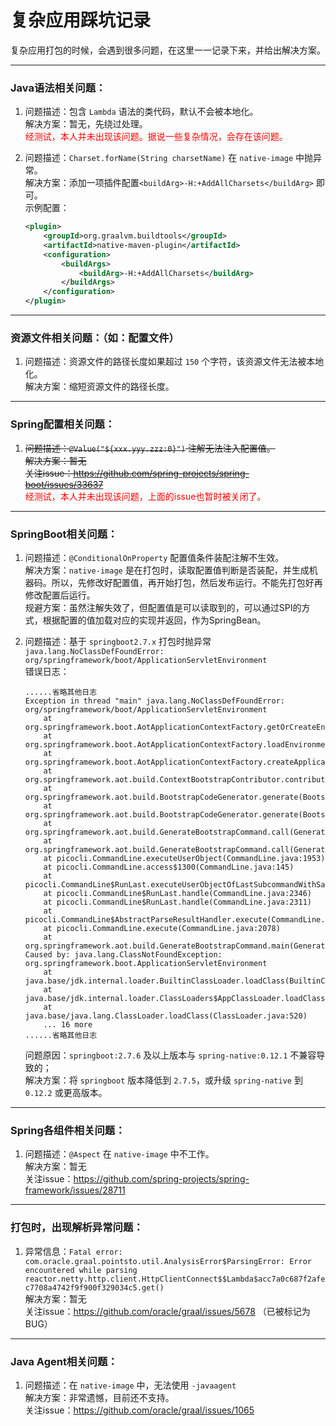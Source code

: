 # 复杂应用踩坑记录

复杂应用打包的时候，会遇到很多问题，在这里一一记录下来，并给出解决方案。

---------------------------------------------------------------------------------------------------------------------------

### Java语法相关问题：

1. 问题描述：包含 `Lambda` 语法的类代码，默认不会被本地化。<br>
   解决方案：暂无，先绕过处理。<br>
   <font color="red">经测试，本人并未出现该问题。据说一些复杂情况，会存在该问题。</font><br>

2. 问题描述：`Charset.forName(String charsetName)` 在 `native-image` 中抛异常。 <br>
   解决方案：添加一项插件配置`<buildArg>-H:+AddAllCharsets</buildArg>` 即可。 <br>
   示例配置：
   ```xml
   <plugin>
       <groupId>org.graalvm.buildtools</groupId>
       <artifactId>native-maven-plugin</artifactId>
       <configuration>
           <buildArgs>
               <buildArg>-H:+AddAllCharsets</buildArg>
           </buildArgs>
       </configuration>
   </plugin>
   ```

---------------------------------------------------------------------------------------------------------------------------

### 资源文件相关问题：（如：配置文件）

1. 问题描述：资源文件的路径长度如果超过 `150` 个字符，该资源文件无法被本地化。<br>
   解决方案：缩短资源文件的路径长度。

---------------------------------------------------------------------------------------------------------------------------

### Spring配置相关问题：

1. ~~问题描述：`@Value("${xxx.yyy.zzz:0}")` 注解无法注入配置值。~~<br>
   ~~解决方案：暂无~~ <br>
   ~~关注issue：https://github.com/spring-projects/spring-boot/issues/33637~~ <br>
   <font color="red">经测试，本人并未出现该问题，上面的issue也暂时被关闭了。</font><br>

---------------------------------------------------------------------------------------------------------------------------

### SpringBoot相关问题：

1. 问题描述：`@ConditionalOnProperty` 配置值条件装配注解不生效。 <br>
   解决方案：`native-image` 是在打包时，读取配置值判断是否装配，并生成机器码。所以，先修改好配置值，再开始打包，然后发布运行。不能先打包好再修改配置后运行。 <br>
   规避方案：虽然注解失效了，但配置值是可以读取到的，可以通过SPI的方式，根据配置的值加载对应的实现并返回，作为SpringBean。<br>

2. 问题描述：基于 `springboot2.7.x` 打包时抛异常 `java.lang.NoClassDefFoundError: org/springframework/boot/ApplicationServletEnvironment`<br>
   错误日志：
   ```log
   ......省略其他日志
   Exception in thread "main" java.lang.NoClassDefFoundError: org/springframework/boot/ApplicationServletEnvironment
       at org.springframework.boot.AotApplicationContextFactory.getOrCreateEnvironment(AotApplicationContextFactory.java:80)
       at org.springframework.boot.AotApplicationContextFactory.loadEnvironment(AotApplicationContextFactory.java:61)
       at org.springframework.boot.AotApplicationContextFactory.createApplicationContext(AotApplicationContextFactory.java:52)
       at org.springframework.aot.build.ContextBootstrapContributor.contribute(ContextBootstrapContributor.java:76)
       at org.springframework.aot.build.BootstrapCodeGenerator.generate(BootstrapCodeGenerator.java:91)
       at org.springframework.aot.build.BootstrapCodeGenerator.generate(BootstrapCodeGenerator.java:71)
       at org.springframework.aot.build.GenerateBootstrapCommand.call(GenerateBootstrapCommand.java:107)
       at org.springframework.aot.build.GenerateBootstrapCommand.call(GenerateBootstrapCommand.java:42)
       at picocli.CommandLine.executeUserObject(CommandLine.java:1953)
       at picocli.CommandLine.access$1300(CommandLine.java:145)
       at picocli.CommandLine$RunLast.executeUserObjectOfLastSubcommandWithSameParent(CommandLine.java:2352)
       at picocli.CommandLine$RunLast.handle(CommandLine.java:2346)
       at picocli.CommandLine$RunLast.handle(CommandLine.java:2311)
       at picocli.CommandLine$AbstractParseResultHandler.execute(CommandLine.java:2179)
       at picocli.CommandLine.execute(CommandLine.java:2078)
       at org.springframework.aot.build.GenerateBootstrapCommand.main(GenerateBootstrapCommand.java:112)
   Caused by: java.lang.ClassNotFoundException: org.springframework.boot.ApplicationServletEnvironment
       at java.base/jdk.internal.loader.BuiltinClassLoader.loadClass(BuiltinClassLoader.java:641)
       at java.base/jdk.internal.loader.ClassLoaders$AppClassLoader.loadClass(ClassLoaders.java:188)
       at java.base/java.lang.ClassLoader.loadClass(ClassLoader.java:520)
       ... 16 more
   ......省略其他日志
   ```
   问题原因：`springboot:2.7.6` 及以上版本与 `spring-native:0.12.1` 不兼容导致的；<br>
   解决方案：将 `springboot` 版本降低到 `2.7.5`，或升级 `spring-native` 到 `0.12.2` 或更高版本。<br>


---------------------------------------------------------------------------------------------------------------------------

### Spring各组件相关问题：

1. 问题描述：`@Aspect` 在 `native-image` 中不工作。 <br>
   解决方案：暂无 <br>
   关注issue：https://github.com/spring-projects/spring-framework/issues/28711 <br>

---------------------------------------------------------------------------------------------------------------------------

### 打包时，出现解析异常问题：

1. 异常信息：`Fatal error: com.oracle.graal.pointsto.util.AnalysisError$ParsingError: Error encountered while parsing reactor.netty.http.client.HttpClientConnect$$Lambda$acc7a0c687f2afec7708a4742f9f900f329034c5.get()` <br>
   解决方案：暂无 <br>
   关注issue：https://github.com/oracle/graal/issues/5678 （已被标记为BUG） <br>

---------------------------------------------------------------------------------------------------------------------------

### Java Agent相关问题：

1. 问题描述：在 `native-image` 中，无法使用 `-javaagent` <br>
   解决方案：非常遗憾，目前还不支持。<br>
   关注issue：https://github.com/oracle/graal/issues/1065 <br>

